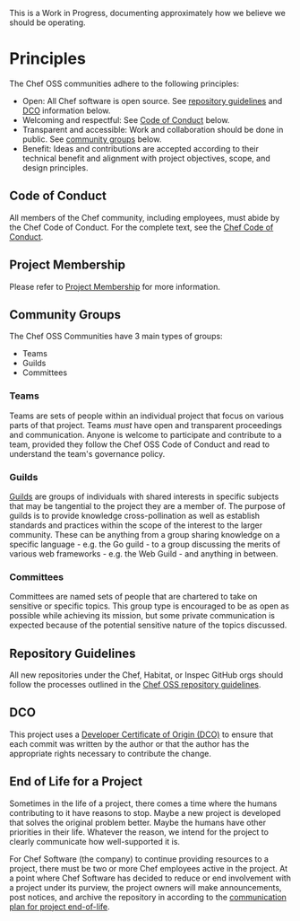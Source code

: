 This is a Work in Progress, documenting approximately how we believe we should be operating.

# Principles

The Chef OSS communities adhere to the following principles:

  - Open: All Chef software is open source. See [repository guidelines](#repository-guidelines) and [DCO](#dco) information below.
  - Welcoming and respectful: See [Code of Conduct](#code-of-conduct) below.
  - Transparent and accessible: Work and collaboration should be done in public. See [community groups](#community-groups) below.
  - Benefit: Ideas and contributions are accepted according to their technical benefit and alignment with project objectives, scope, and design principles.

## Code of Conduct

All members of the Chef community, including employees, must abide by the Chef Code of Conduct. For the complete text, see the [Chef Code of Conduct](CODE_OF_CONDUCT.md).

## Project Membership

Please refer to [Project Membership](project-membership.md) for more information.

## Community Groups

The Chef OSS Communities have 3 main types of groups:

  - Teams
  - Guilds
  - Committees

### Teams

Teams are sets of people within an individual project that focus on various parts of that project. Teams _must_ have open and transparent proceedings and communication. Anyone is welcome to participate and contribute to a team, provided they follow the Chef OSS Code of Conduct and read to understand the team's governance policy.

### Guilds

[Guilds](guilds/README.md) are groups of individuals with shared interests in specific subjects that may be tangential to the project they are a member of. The purpose of guilds is to provide knowledge cross-pollination as well as establish standards and practices within the scope of the interest to the larger community. These can be anything from a group sharing knowledge on a specific language - e.g. the Go guild - to a group discussing the merits of various web frameworks - e.g. the Web Guild - and anything in between.

### Committees

Committees are named sets of people that are chartered to take on sensitive or specific topics. This group type is encouraged to be as open as possible while achieving its mission, but some private communication is expected because of the potential sensitive nature of the topics discussed.

## Repository Guidelines

All new repositories under the Chef, Habitat, or Inspec GitHub orgs should follow the processes outlined in the [Chef OSS repository guidelines](repo-management/README.md).

## DCO

This project uses a [Developer Certificate of Origin (DCO)](DCO.md) to ensure that each commit was written by the author or that the author has the appropriate rights necessary to contribute the change.

## End of Life for a Project

Sometimes in the life of a project, there comes a time where the humans contributing to it have reasons to stop. Maybe a new project is developed that solves the original problem better. Maybe the humans have other priorities in their life. Whatever the reason, we intend for the project to clearly communicate how well-supported it is.

For Chef Software (the company) to continue providing resources to a project, there must be two or more Chef employees active in the project. At a point where Chef Software has decided to reduce or end involvement with a project under its purview, the project owners will make announcements, post notices, and archive the repository in according to the [communication plan for project end-of-life](communication/project-eol.md).
